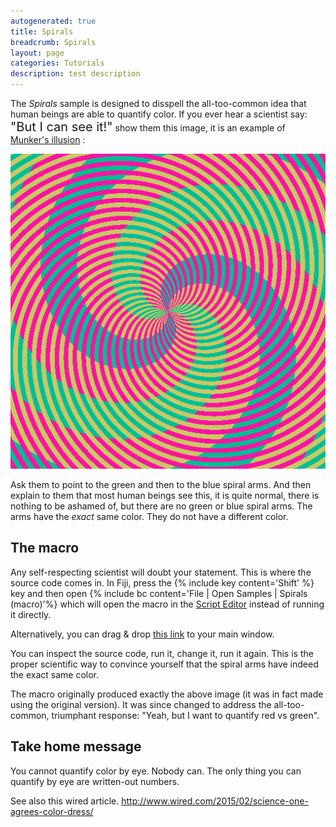 ```yaml
---
autogenerated: true
title: Spirals
breadcrumb: Spirals
layout: page
categories: Tutorials
description: test description
---
```


The *Spirals* sample is designed to disspell the all-too-common idea that human beings are able to quantify color. If you ever hear a scientist say: <span style='font-size: 20px;'>"But I can see it!"</span> show them this image, it is an example of [Munker's illusion](http://engineering.utep.edu/novick/colors/) :

![](/media/Spirals.png "Spirals.png")

Ask them to point to the green and then to the blue spiral arms. And then explain to them that most human beings see this, it is quite normal, there is nothing to be ashamed of, but there are no green or blue spiral arms. The arms have the *exact* same color. They do not have a different color.

The macro
---------

Any self-respecting scientist will doubt your statement. This is where the source code comes in. In Fiji, press the {% include key content='Shift' %} key and then open {% include bc content='File | Open Samples | Spirals (macro)'%} which will open the macro in the [Script Editor](Script_Editor) instead of running it directly.

Alternatively, you can drag & drop [this link](https://raw.github.com/fiji/fiji/master/plugins/Scripts/File/Open_Samples/Spirals_.ijm) to your main window.

You can inspect the source code, run it, change it, run it again. This is the proper scientific way to convince yourself that the spiral arms have indeed the exact same color.

The macro originally produced exactly the above image (it was in fact made using the original version). It was since changed to address the all-too-common, triumphant response: "Yeah, but I want to quantify red vs green".

Take home message
-----------------

You cannot quantify color by eye. Nobody can. The only thing you can quantify by eye are written-out numbers.

See also this wired article. http://www.wired.com/2015/02/science-one-agrees-color-dress/


